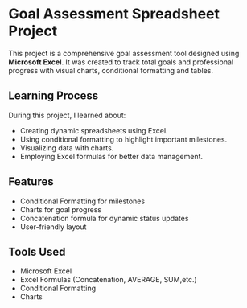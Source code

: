 # Goal Assessment Spreadsheet Project

This project is a comprehensive goal assessment tool designed using **Microsoft Excel**. 
It was created to track total goals and professional progress with visual charts, conditional formatting and tables.

## Learning Process

During this project, I learned about:
- Creating dynamic spreadsheets using Excel.
- Using conditional formatting to highlight important milestones.
- Visualizing data with charts.
- Employing Excel formulas for better data management.

## Features
- Conditional Formatting for milestones
- Charts for goal progress
- Concatenation formula for dynamic status updates
- User-friendly layout

## Tools Used
- Microsoft Excel
- Excel Formulas (Concatenation, AVERAGE, SUM,etc.)
- Conditional Formatting
- Charts

